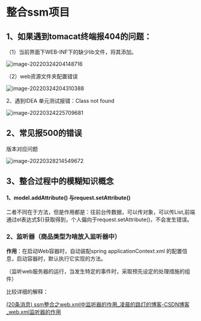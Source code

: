 # 整合ssm项目

## 1、如果遇到tomacat终端报404的问题：

（1）当前界面下WEB-INF下的缺少lib文件，将其添加。

![image-20220324204148716](C:\Users\17824\AppData\Roaming\Typora\typora-user-images\image-20220324204148716.png)

（2）web资源文件夹配置错误

![image-20220324204310388](C:\Users\17824\AppData\Roaming\Typora\typora-user-images\image-20220324204310388.png)

2、遇到IDEA 单元测试报错：Class not found

![image-20220324225709681](C:\Users\17824\AppData\Roaming\Typora\typora-user-images\image-20220324225709681.png)

## 2、常见报500的错误

版本对应问题

![image-20220328214549672](C:\Users\17824\AppData\Roaming\Typora\typora-user-images\image-20220328214549672.png)

## 3、整合过程中的模糊知识概念

#### 1、model.addAttribute() 与request.setAttribute()

二者不同在于方法，但是作用都是：往前台传数据，可以传对象，可以传List,前端通过el表达式${}获取得到，个人偏向于request.setAttribute()，不会发生错误。

### 2、监听器（商品类型为啥放入监听器中）

**作用**：在启动Web容器时，自动装配spring  applicationContext.xml 的配置信息，启动容器时，默认执行它实现的方法。

（监听web服务器的运行，当发生特定的事件时，采取预先设定的处理措施的组件）

比较详细的解释：

[(20条消息) ssm整合之web.xml中监听器的作用_凌晨的路灯的博客-CSDN博客_web.xml监听器的作用](https://blog.csdn.net/qq_47759220/article/details/108773642)

